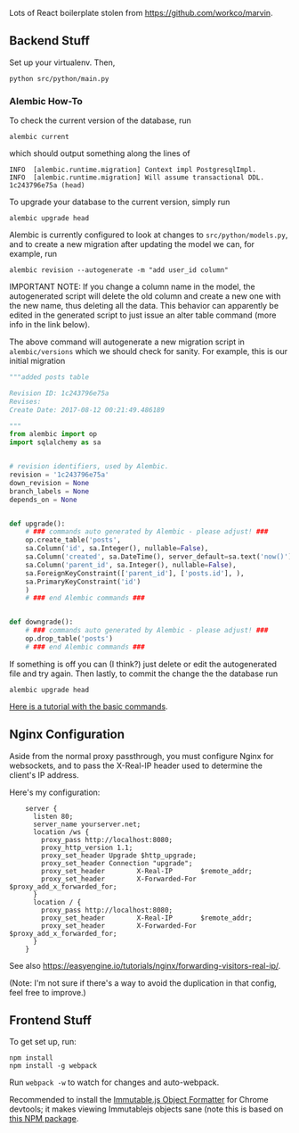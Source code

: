 Lots of React boilerplate stolen from https://github.com/workco/marvin.

Backend Stuff
---

Set up your virtualenv. Then,

    python src/python/main.py


### Alembic How-To ###
To check the current version of the database, run
    
    alembic current

which should output something along the lines of

    INFO  [alembic.runtime.migration] Context impl PostgresqlImpl.
    INFO  [alembic.runtime.migration] Will assume transactional DDL.
    1c243796e75a (head)

To upgrade your database to the current version, simply run

    alembic upgrade head

Alembic is currently configured to look at changes to `src/python/models.py`,
and to create a new migration after updating the model we can, for example, run

    alembic revision --autogenerate -m "add user_id column"

IMPORTANT NOTE:  If you change a column name in the model, the autogenerated script
will delete the old column and create a new one with the new name, thus deleting all the data.
This behavior can apparently be edited in the generated script to just issue an alter table
command (more info in the link below).

The above command will autogenerate a new migration script in `alembic/versions` which we should
check for sanity.  For example, this is our initial migration

```python
"""added posts table

Revision ID: 1c243796e75a
Revises: 
Create Date: 2017-08-12 00:21:49.486189

"""
from alembic import op
import sqlalchemy as sa


# revision identifiers, used by Alembic.
revision = '1c243796e75a'
down_revision = None
branch_labels = None
depends_on = None


def upgrade():
    # ### commands auto generated by Alembic - please adjust! ###
    op.create_table('posts',
    sa.Column('id', sa.Integer(), nullable=False),
    sa.Column('created', sa.DateTime(), server_default=sa.text('now()'), nullable=True),
    sa.Column('parent_id', sa.Integer(), nullable=False),
    sa.ForeignKeyConstraint(['parent_id'], ['posts.id'], ),
    sa.PrimaryKeyConstraint('id')
    )
    # ### end Alembic commands ###


def downgrade():
    # ### commands auto generated by Alembic - please adjust! ###
    op.drop_table('posts')
    # ### end Alembic commands ###
```

If something is off you can (I think?) just delete or edit the autogenerated
file and try again.  Then lastly, to commit the change the the database run

    alembic upgrade head

[Here is a tutorial with the basic commands](http://alembic.zzzcomputing.com/en/latest/tutorial.html).

Nginx Configuration
---

Aside from the normal proxy passthrough, you must configure Nginx for websockets, and to pass
the X-Real-IP header used to determine the client's IP address.

Here's my configuration:

```nginx
    server {
      listen 80;
      server_name yourserver.net;
      location /ws {
        proxy_pass http://localhost:8080;
        proxy_http_version 1.1;
        proxy_set_header Upgrade $http_upgrade;
        proxy_set_header Connection "upgrade";
        proxy_set_header        X-Real-IP       $remote_addr;
        proxy_set_header        X-Forwarded-For $proxy_add_x_forwarded_for;
      }
      location / {
        proxy_pass http://localhost:8080;
        proxy_set_header        X-Real-IP       $remote_addr;
        proxy_set_header        X-Forwarded-For $proxy_add_x_forwarded_for;
      }
    }
```

See also https://easyengine.io/tutorials/nginx/forwarding-visitors-real-ip/.

(Note: I'm not sure if there's a way to avoid the duplication in that config, feel free to improve.)

Frontend Stuff
---

To get set up, run:

    npm install
    npm install -g webpack

Run `webpack -w` to watch for changes and auto-webpack.

Recommended to install the [Immutable.js Object Formatter](https://chrome.google.com/webstore/detail/immutablejs-object-format/hgldghadipiblonfkkicmgcbbijnpeog/related?hl=en)
for Chrome devtools; it makes viewing Immutablejs objects sane (note this is based on [this NPM package](https://github.com/andrewdavey/immutable-devtools).

